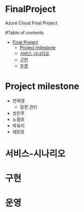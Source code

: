 # FinalProject
Azure Cloud Final Project

#Table of contents
- [Final Project](#---)
  - [Project milestone](#Project-milestone)
  - [서비스 시나리오](#서비스-시나리오)
  - [구현](#구현)
  - [운영](#운영)
# Project milestone
- 연제경
  - 일정 관리
- 성은주
- 노필호
- 박유리
- 채민호

# 서비스-시나리오

# 구현

# 운영
